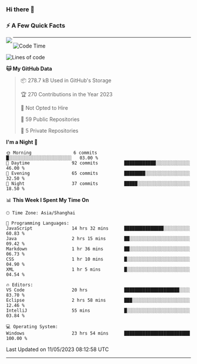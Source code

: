 ### Hi there 👋

<!--
**imnxg/imnxg** is a ✨ _special_ ✨ repository because its `README.md` (this file) appears on your GitHub profile.

Here are some ideas to get you started:

- 🔭 I’m currently working on ...
- 🌱 I’m currently learning ...
- 👯 I’m looking to collaborate on ...
- 🤔 I’m looking for help with ...
- 💬 Ask me about ...
- 📫 How to reach me: ...
- 😄 Pronouns: ...
- ⚡ Fun fact: ...
-->

### ⚡️ A Few Quick Facts

<img align="left" src="https://github-readme-stats-i.vercel.app/api?username=imnxg&show_icons=true&icon_color=1573B3&hide_title=true&text_color=718096&bg_color=00000000&hide_border=true"/>

<!-- <ul>
    <li> 🌱 I’m currently learning Go、Docker、Kubernetes.</li>
    <li> 👯 I’m looking to collaborate on anything open source.</li>
    <li> 📝 I regulary write articles on <a href="https://dmego.cn">https://dmego.cn</a>.</li>
    <li> ⚡ Fun fact: I ❤️ 😻.</li>
</ul> -->

---
<!--START_SECTION:waka-->
![Code Time](http://img.shields.io/badge/Code%20Time-48%20hrs%2016%20mins-blue)

![Lines of code](https://img.shields.io/badge/From%20Hello%20World%20I%27ve%20Written-241.2%20thousand%20lines%20of%20code-blue)

**🐱 My GitHub Data** 

> 📦 278.7 kB Used in GitHub's Storage 
 > 
> 🏆 270 Contributions in the Year 2023
 > 
> 🚫 Not Opted to Hire
 > 
> 📜 59 Public Repositories 
 > 
> 🔑 5 Private Repositories 
 > 
**I'm a Night 🦉** 

```text
🌞 Morning                6 commits           █░░░░░░░░░░░░░░░░░░░░░░░░   03.00 % 
🌆 Daytime                92 commits          ████████████░░░░░░░░░░░░░   46.00 % 
🌃 Evening                65 commits          ████████░░░░░░░░░░░░░░░░░   32.50 % 
🌙 Night                  37 commits          █████░░░░░░░░░░░░░░░░░░░░   18.50 % 
```


📊 **This Week I Spent My Time On** 

```text
🕑︎ Time Zone: Asia/Shanghai

💬 Programming Languages: 
JavaScript               14 hrs 32 mins      ███████████████░░░░░░░░░░   60.83 % 
Java                     2 hrs 15 mins       ██░░░░░░░░░░░░░░░░░░░░░░░   09.42 % 
Markdown                 1 hr 36 mins        ██░░░░░░░░░░░░░░░░░░░░░░░   06.73 % 
CSS                      1 hr 10 mins        █░░░░░░░░░░░░░░░░░░░░░░░░   04.90 % 
XML                      1 hr 5 mins         █░░░░░░░░░░░░░░░░░░░░░░░░   04.54 % 

🔥 Editors: 
VS Code                  20 hrs              █████████████████████░░░░   83.70 % 
Eclipse                  2 hrs 58 mins       ███░░░░░░░░░░░░░░░░░░░░░░   12.46 % 
IntelliJ                 55 mins             █░░░░░░░░░░░░░░░░░░░░░░░░   03.84 % 

💻 Operating System: 
Windows                  23 hrs 54 mins      █████████████████████████   100.00 % 
```


 Last Updated on 11/05/2023 08:12:58 UTC
<!--END_SECTION:waka-->

---
<!--
<table>
<tr>
<td valign="top" width="50%">    -->
<!-- waka-box start -->
<!--
#### <a href="https://gist.github.com/01acb8c86000072f1e040b2a7757e8e5" target="_blank">📊 Weekly development breakdown</a>
```text
Go              🕓 32h17m ████████████████████▎░ 92.2%
XML             🕓 1h8m   ▋░░░░░░░░░░░░░░░░░░░░░  3.2%
Other           🕓 52m    ▌░░░░░░░░░░░░░░░░░░░░░  2.5%
PHP             🕓 23m    ▏░░░░░░░░░░░░░░░░░░░░░  1.1%
CSV             🕓 7m     ░░░░░░░░░░░░░░░░░░░░░░  0.4%
```
  -->

<!-- Powered by https://github.com/YouEclipse/waka-box-go . -->
<!-- waka-box end -->

<!-- [powered by waka-box-go](https://github.com/YouEclipse/waka-box-go) -->
<!--
</td>
<td valign="top" width="50%">
    -->

